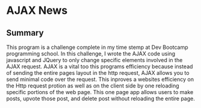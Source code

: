 # AJAX News

## Summary

This program is a challenge complete in my time stemp at Dev Bootcamp programming school. In this challenge, I wrote the AJAX code using javascript and JQuery to only change specific elements involved in the AJAX request. AJAX is a vital too this programs efficiency because instead of sending the entire pages layout in the http request, AJAX allows you to send minimal code over the request. This inproves a websites efficiency on the Http request protion as well as on the client side by one reloading specific portions of the web page. This one page app allows users to make posts, upvote those post, and delete post without reloading the entire page.

##


